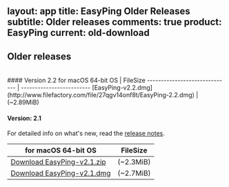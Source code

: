 layout: app
title: EasyPing Older Releases 
subtitle: Older releases
comments: true
product: EasyPing
current: old-download
---

## <strong>Older releases</strong>


<br>
#### Version 2.2
for macOS 64-bit OS | FileSize
------------------------------ | -------------------------
[EasyPing-v2.2.dmg](http://www.filefactory.com/file/27qgv14onf8t/EasyPing-2.2.dmg)    | (~2.89MiB)

<br>

#### Version: 2.1

For detailed info on what's new, read the [release notes](./changelog.html).

for macOS 64-bit OS | FileSize
------------------------------ | -------------------------
[Download EasyPing-v2.1.zip](http://www.filefactory.com/file/2rjuou913fi3/EasyPing-2.1.zip)    | (~2.3MiB)
[Download EasyPing-v2.1.dmg](http://www.filefactory.com/file/3gp8699968k7/EasyPing-2.1.dmg)    | (~2.7MiB)

